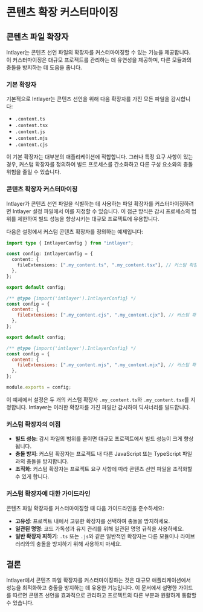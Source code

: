 # 콘텐츠 확장 커스터마이징

## 콘텐츠 파일 확장자

Intlayer는 콘텐츠 선언 파일의 확장자를 커스터마이징할 수 있는 기능을 제공합니다. 이 커스터마이징은 대규모 프로젝트를 관리하는 데 유연성을 제공하며, 다른 모듈과의 충돌을 방지하는 데 도움을 줍니다.

### 기본 확장자

기본적으로 Intlayer는 콘텐츠 선언을 위해 다음 확장자를 가진 모든 파일을 감시합니다:

- `.content.ts`
- `.content.tsx`
- `.content.js`
- `.content.mjs`
- `.content.cjs`

이 기본 확장자는 대부분의 애플리케이션에 적합합니다. 그러나 특정 요구 사항이 있는 경우, 커스텀 확장자를 정의하여 빌드 프로세스를 간소화하고 다른 구성 요소와의 충돌 위험을 줄일 수 있습니다.

### 콘텐츠 확장자 커스터마이징

Intlayer가 콘텐츠 선언 파일을 식별하는 데 사용하는 파일 확장자를 커스터마이징하려면 Intlayer 설정 파일에서 이를 지정할 수 있습니다. 이 접근 방식은 감시 프로세스의 범위를 제한하여 빌드 성능을 향상시키는 대규모 프로젝트에 유용합니다.

다음은 설정에서 커스텀 콘텐츠 확장자를 정의하는 예제입니다:

```typescript fileName="intlayer.config.ts" codeFormat="typescript"
import type { IntlayerConfig } from "intlayer";

const config: IntlayerConfig = {
  content: {
    fileExtensions: [".my_content.ts", ".my_content.tsx"], // 커스텀 확장자
  },
};

export default config;
```

```javascript fileName="intlayer.config.mjs" codeFormat="esm"
/** @type {import('intlayer').IntlayerConfig} */
const config = {
  content: {
    fileExtensions: [".my_content.cjs", ".my_content.cjx"], // 커스텀 확장자
  },
};

export default config;
```

```javascript fileName="intlayer.config.cjs" codeFormat="commonjs"
/** @type {import('intlayer').IntlayerConfig} */
const config = {
  content: {
    fileExtensions: [".my_content.mjs", ".my_content.mjx"], // 커스텀 확장자
  },
};

module.exports = config;
```

이 예제에서 설정은 두 개의 커스텀 확장자 `.my_content.ts`와 `.my_content.tsx`를 지정합니다. Intlayer는 이러한 확장자를 가진 파일만 감시하여 딕셔너리를 빌드합니다.

### 커스텀 확장자의 이점

- **빌드 성능**: 감시 파일의 범위를 줄이면 대규모 프로젝트에서 빌드 성능이 크게 향상됩니다.
- **충돌 방지**: 커스텀 확장자는 프로젝트 내 다른 JavaScript 또는 TypeScript 파일과의 충돌을 방지합니다.
- **조직화**: 커스텀 확장자는 프로젝트 요구 사항에 따라 콘텐츠 선언 파일을 조직화할 수 있게 합니다.

### 커스텀 확장자에 대한 가이드라인

콘텐츠 파일 확장자를 커스터마이징할 때 다음 가이드라인을 준수하세요:

- **고유성**: 프로젝트 내에서 고유한 확장자를 선택하여 충돌을 방지하세요.
- **일관된 명명**: 코드 가독성과 유지 관리를 위해 일관된 명명 규칙을 사용하세요.
- **일반 확장자 피하기**: `.ts` 또는 `.js`와 같은 일반적인 확장자는 다른 모듈이나 라이브러리와의 충돌을 방지하기 위해 사용하지 마세요.

## 결론

Intlayer에서 콘텐츠 파일 확장자를 커스터마이징하는 것은 대규모 애플리케이션에서 성능을 최적화하고 충돌을 방지하는 데 유용한 기능입니다. 이 문서에서 설명한 가이드를 따르면 콘텐츠 선언을 효과적으로 관리하고 프로젝트의 다른 부분과 원활하게 통합할 수 있습니다.
